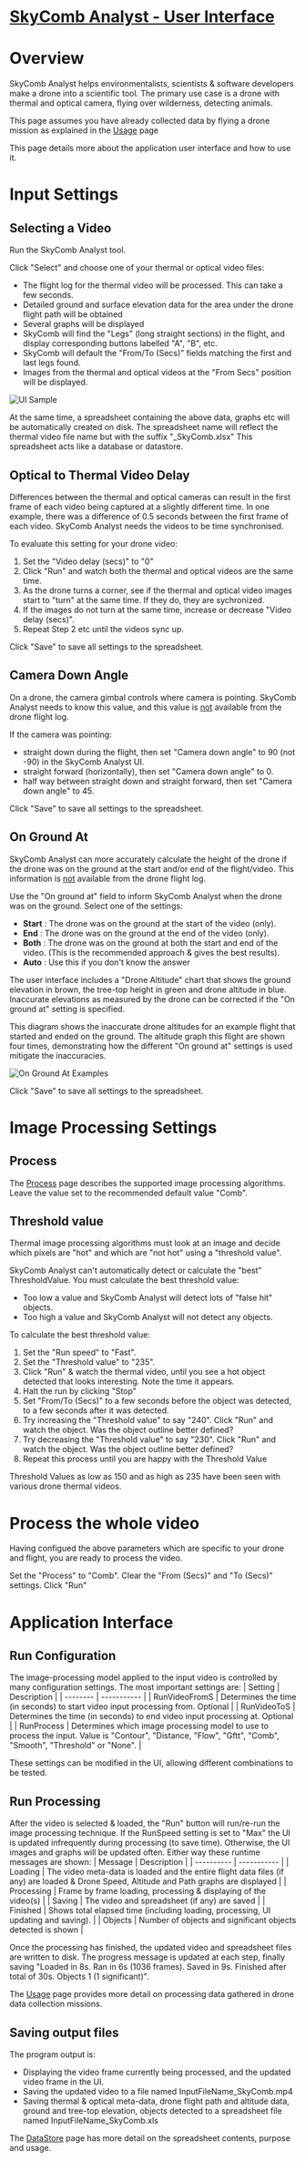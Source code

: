 # [SkyComb Analyst - User Interface](https://github.com/PhilipQuirke/SkyCombAnalyst/) 


# Overview
SkyComb Analyst helps environmentalists, scientists & software developers make a drone into a scientific tool.
The primary use case is a drone with thermal and optical camera, flying over wilderness, detecting animals. 

This page assumes you have already collected data by flying a drone mission as explained in the [Usage](./Usage.md) page

This page details more about the application user interface and how to use it.


# Input Settings

## Selecting a Video
Run the SkyComb Analyst tool. 

Click "Select" and choose one of your thermal or optical video files:
- The flight log for the thermal video will be processed. This can take a few seconds. 
- Detailed ground and surface elevation data for the area under the drone flight path will be obtained 
- Several graphs will be displayed
- SkyComb will find the "Legs" (long straight sections) in the flight, and display corresponding buttons labelled "A", "B", etc. 
- SkyComb will default the "From/To (Secs)" fields matching the first and last legs found.
- Images from the thermal and optical videos at the "From Secs" position will be displayed.

![UI Sample](./Static/UIExample.png?raw=true "UI Example")

At the same time, a spreadsheet containing the above data, graphs etc will be automatically created on disk. 
The spreadsheet name will reflect the thermal video file name but with the suffix "_SkyComb.xlsx"
This spreadsheet acts like a database or datastore.


## Optical to Thermal Video Delay
Differences between the thermal and optical cameras can result in the first frame of each video being captured at a slightly different time. 
In one example, there was a difference of 0.5 seconds between the first frame of each video.
SkyComb Analyst needs the videos to be time synchronised.

To evaluate this setting for your drone video:
1. Set the "Video delay (secs)" to "0"
2. Click "Run" and watch both the thermal and optical videos are the same time. 
3. As the drone turns a corner, see if the thermal and optical video images start to "turn" at the same time. If they do, they are sychronized.
4. If the images do not turn at the same time, increase or decrease "Video delay (secs)".
5. Repeat Step 2 etc until the videos sync up.

Click "Save" to save all settings to the spreadsheet.


## Camera Down Angle
On a drone, the camera gimbal controls where camera is pointing. 
SkyComb Analyst needs to know this value, and this value is <u>not</u> available from the drone flight log.

If the camera was pointing:
- straight down during the flight, then set "Camera down angle" to 90 (not -90) in the SkyComb Analyst UI.
- straight forward (horizontally), then set "Camera down angle" to 0.
- half way between straight down and straight forward, then set "Camera down angle" to 45.  

Click "Save" to save all settings to the spreadsheet.


## On Ground At 
SkyComb Analyst can more accurately calculate the height of the drone if the drone was on the ground at the start and/or end of the flight/video.
This information is <u>not</u> available from the drone flight log.

Use the "On ground at" field to inform SkyComb Analyst when the drone was on the ground. Select one of the settings:
- <b>Start</b> : The drone was on the ground at the start of the video (only). 
- <b>End</b> : The drone was on the ground at the end of the video (only). 
- <b>Both</b> : The drone was on the ground at both the start and end of the video. (This is the recommended approach & gives the best results).
- <b>Auto</b> : Use this if you don't know the answer

The user interface includes a "Drone Altitude" chart that shows the ground elevation in brown, the tree-top height in green and drone altitude in blue.
Inaccurate elevations as measured by the drone can be corrected if the "On ground at" setting is specified.

This diagram shows the inaccurate drone altitudes for an example flight that started and ended on the ground.
The altitude graph this  flight are shown four times, demonstrating how the different "On ground at" settings is used mitigate the inaccuracies. 

![On Ground At Examples](./Static/OnGroundAtExamples.png?raw=true "On Ground At Examples")

Click "Save" to save all settings to the spreadsheet.


# Image Processing Settings

## Process
The [Process](./Process.md) page describes the supported image processing algorithms. 
Leave the value set to the recommended default value "Comb".

## Threshold value
Thermal image processing algorithms must look at an image and decide which pixels are "hot" 
and which are "not hot" using a "threshold value". 

SkyComb Analyst can't automatically detect or calculate the "best" ThresholdValue.
You must calculate the best threshold value: 
- Too low a value and SkyComb Analyst will detect lots of "false hit" objects.
- Too high a value and SkyComb Analyst will not detect any objects.

To calculate the best threshold value:
1. Set the "Run speed" to "Fast".
2. Set the "Threshold value" to "235".
3. Click "Run" & watch the thermal video, until you see a hot object detected that looks interesting. Note the time it appears.
4. Halt the run by clicking "Stop"
5. Set "From/To (Secs)" to a few seconds before the object was detected, to a few seconds after it was detected. 
6. Try increasing the "Threshold value" to say "240". Click "Run" and watch the object. Was the object outline better defined?
7. Try decreasing the "Threshold value" to say "230". Click "Run" and watch the object. Was the object outline better defined?
8. Repeat this process until you are happy with the Threshold Value

Threshold Values as low as 150 and as high as 235 have been seen with various drone thermal videos.



# Process the whole video
Having configued the above parameters which are specific to your drone and flight, you are ready to process the video.

Set the "Process" to "Comb". Clear the "From (Secs)" and "To (Secs)" settings. Click "Run"





# Application Interface

## Run Configuration
The image-processing model applied to the input video is controlled by many configuration settings. 
The most important settings are:
| Setting  | Description |
| -------- | ----------- |
| RunVideoFromS | Determines the time (in seconds) to start video input processing from. Optional |
| RunVideoToS | Determines the time (in seconds) to end video input processing at. Optional |
| RunProcess | Determines which image processing model to use to process the input. Value is "Contour", "Distance, "Flow", "Gftt", "Comb", "Smooth", "Threshold" or "None".  |

These settings can be modified in the UI, allowing different combinations to be tested.

## Run Processing
After the video is selected & loaded, the "Run" button will run/re-run the image processing technique.
If the RunSpeed setting is set to "Max" the UI is updated infrequently during processing (to save time).
Otherwise, the UI images and graphs will be updated often.
Either way these runtime messages are shown:
| Message    | Description |
| ---------- | ----------- |
| Loading    | The video meta-data is loaded and the entire flight data files (if any) are loaded & Drone Speed, Altitude and Path graphs are displayed |
| Processing | Frame by frame loading, processing & displaying of the video(s) |
| Saving     | The video and spreadsheet (if any) are saved |
| Finished   | Shows total elapsed time (including loading, processing, UI updating and saving). |
| Objects    | Number of objects and significant objects detected is shown |

Once the processing has finished, the updated video and spreadsheet files are written to disk. 
The progress message is updated at each step, finally saving "Loaded in 8s. Ran in 6s (1036 frames). 
Saved in 9s. Finished after total of 30s. Objects 1 (1 significant)".

The [Usage](./Usage.md) page provides more detail on processing data gathered in drone data collection missions.  

## Saving output files
The program output is:
- Displaying the video frame currently being processed, and the updated video frame in the UI.
- Saving the updated video to a file named InputFileName_SkyComb.mp4
- Saving thermal & optical meta-data, drone flight path and altitude data, ground and tree-top elevation, objects detected to a spreadsheet file named InputFileName_SkyComb.xls

The [DataStore](./DataStore.md) page has more detail on the spreadsheet contents, purpose and usage.
